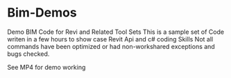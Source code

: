 # Bim-Demos
Demo BIM Code for Revi and Related Tool Sets
This is a sample set of Code writen in a few hours to show case Revit Api and c# coding Skills
Not all commands have been optimized or had non-workshared exceptions and bugs checked. 

See MP4 for demo working
